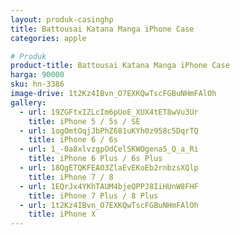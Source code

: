 ```yaml
---
layout: produk-casinghp
title: Battousai Katana Manga iPhone Case
categories: apple

# Produk
product-title: Battousai Katana Manga iPhone Case
harga: 90000
sku: hn-3386
image-drive: 1t2Kz4IBvn_O7EXKQwTscFGBuNHmFAlOh
gallery:
  - url: 19ZGFtxIZLcIm6pUoE_XUX4tET8wVu3Ur
    title: iPhone 5 / 5s / SE
  - url: 1ogOmtOqjJbPhZ681uKYh0z958c5DqrTQ
    title: iPhone 6 / 6s
  - url: 1_-0a8xlvzgpOdCelSKWOgena5_Q_a_Ri
    title: iPhone 6 Plus / 6s Plus
  - url: 18QgETQKFEAO3ZlaEvEKoEb2rnbzsXQlp
    title: iPhone 7 / 8
  - url: 1EQrJx4YKhTAUM4bjeQPPJ8IiHUnW8FHF
    title: iPhone 7 Plus / 8 Plus
  - url: 1t2Kz4IBvn_O7EXKQwTscFGBuNHmFAlOh
    title: iPhone X
---
```

